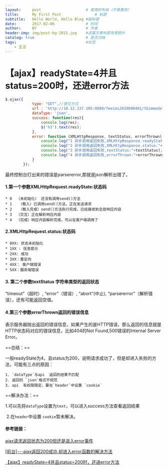 ```yaml
---
layout:     post                    # 使用的布局（不需要改）
title:      My First Post               # 标题 
subtitle:   Hello World, Hello Blog #副标题
date:       2017-02-06              # 时间
author:     BY                      # 作者
header-img: img/post-bg-2015.jpg    #这篇文章标题背景图片
catalog: true                       # 是否归档
tags:                               #标签
    - 生活
---
```

# 【ajax】readyState=4并且status=200时，还进error方法

```js
$.ajax({
            type: "GET",//提交方式
            url : 'http://10.12.137.105:8080/feeims2019090401/tbimmodelAction.do?model&id=e1efb77fc57211e995c7107b4428025c',
            dataType: 'json',
            success: function(res){
                console.log(res);
                $('h3').text(res);
            },
            error: function (XMLHttpResponse, textStatus, errorThrown) {
                console.log("1 异步调用返回失败,XMLHttpResponse.readyState:"+XMLHttpResponse.readyState);
                console.log("2 异步调用返回失败,XMLHttpResponse.status:"+XMLHttpResponse.status);
                console.log("3 异步调用返回失败,textStatus:"+textStatus);
                console.log("4 异步调用返回失败,errorThrown:"+errorThrown);
            }
        });
```

最终控制台打出来的错误是parsererror,那就是json解析出错了。

#### 1.第一个参数XMLHttpRequest.readyState:状态码

	* 0  （未初始化） 还没有调用send()方法
	* 1   （载入）已调用send()方法，正在发送请求
	* 2   （载入完成）send()方法执行完成，已经接收到全部响应内容
	* 3  （交互）正在解析响应内容
	* 4  （完成）响应内容解析完成，可以在客户端调用了

#### 2.XMLHttpRequest.status:状态码

	* 0XX: 状态未初始化
	* 1XX : 信息提示
	* 2XX: 成功
	* 3XX：重定向
	* 4XX： 客户端错误
	* 5XX：服务端错误

#### 3. 第二个参数textStatus 字符串类型的返回状态

“timeout”（超时）, “error”（错误）, “abort”(中止), “parsererror”（解析错误），还有可能返回空值。

#### 4.第三个参数errorThrown返回的错误信息

表示服务器抛出返回的错误信息，如果产生的是HTTP错误，那么返回的信息就是HTTP状态码对应的错误信息，比如404的Not Found,500错误的Internal Server Error。





==总结：==

​	 一般readyState为4，且status为200，说明请求成功了，但是却进入失败的方法，可能有三点的原因：

	1. `dataType`与api  返回的结果不匹配
 	2. 返回的 `json`格式不规范
 	3. api  有权限限定，要在`header`中设置 `cookie`

==解决办法：==

​	1.可以先将`dataType`设置为`text`，可以进入success方法查看返回结果

​	2.在`header`中设置 `cookie`暂未解决。

#### 参考链接：

[ajax请求返回状态为200但还是进入error事件](https://blog.csdn.net/mafan121/article/details/50832873)

[[前台]---ajax返回200成功,却进入error函数的解决方法](https://blog.csdn.net/java_zhangshuai/article/details/80274510)

[【ajax】readyState=4并且status=200时，还进error方法](https://blog.csdn.net/u013412066/article/details/50624966)

